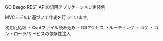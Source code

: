 GO Beego
REST APIの汎用アプリケーション実装例

MVCモデルに基づいて作成を行っています。

初期化処理
・Confファイル読み込み
・DBアクセス
・ルーティング
・ログ
・コントローラ/サービスの依存性注入
